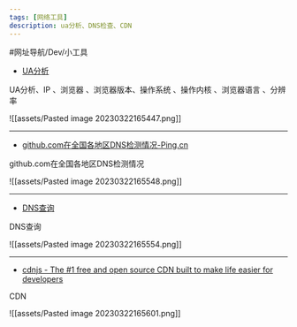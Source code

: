 ```yaml
---
tags: [网络工具]
description: ua分析、DNS检查、CDN
---
```


#网址导航/Dev/小工具 


- [UA分析](https://t.xxgeek.com/tools/ua/)

UA分析、IP 、浏览器 、浏览器版本、操作系统 、操作内核 、浏览器语言 、分辨率

![[assets/Pasted image 20230322165447.png]]

---

- [github.com在全国各地区DNS检测情况-Ping.cn](https://www.ping.cn/dns/github.com)

github.com在全国各地区DNS检测情况

![[assets/Pasted image 20230322165548.png]]

---

- [DNS查询](https://myssl.com/dns_check.html#dns_check)

DNS查询

![[assets/Pasted image 20230322165554.png]]

---

- [cdnjs - The #1 free and open source CDN built to make life easier for developers](https://cdnjs.com/)

CDN

![[assets/Pasted image 20230322165601.png]]
